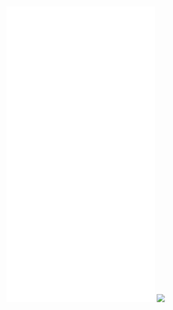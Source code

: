 ![](/Notatki/Semestr%203/Języki%20programowania/Labolatoria/Labolatoria%207/Projekt/Seller/pom.xml)
![](/Notatki/Semestr%203/Języki%20programowania/Labolatoria/Labolatoria%207/Projekt/Seller/src/main/java/pl/edu/pwr/student/djablonski/Seller/Handler/RequestHandler.java)
![](/Notatki/Semestr%203/Języki%20programowania/Labolatoria/Labolatoria%207/Projekt/Seller/src/main/java/pl/edu/pwr/student/djablonski/Seller/Seller.java)
![](/Notatki/Semestr%203/Języki%20programowania/Labolatoria/Labolatoria%207/Projekt/Seller/src/main/java/module-info.java)
![](/Notatki/Semestr%203/Języki%20programowania/Labolatoria/Labolatoria%207/Projekt/Seller/src/main/resources/META-INF/MANIFEST.MF)